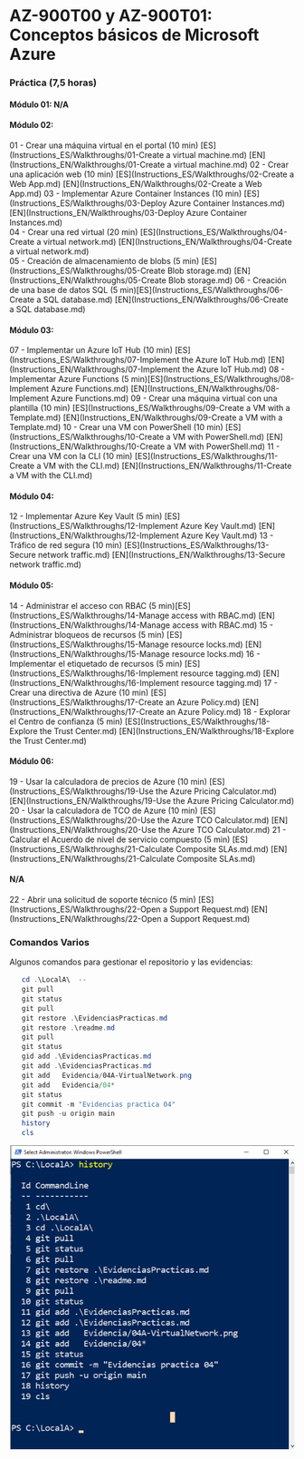 # AZ-900T00 y AZ-900T01: Conceptos básicos de Microsoft Azure





###  Práctica (7,5 horas)                                                         
#### Módulo 01: N/A                                                                     
#### Módulo 02:            

01 - Crear una máquina virtual en el portal (10 min) [ES](Instructions_ES/Walkthroughs/01-Create a virtual machine.md) [EN](Instructions_EN/Walkthroughs/01-Create a virtual machine.md) 
02 - Crear una aplicación web (10 min) [ES](Instructions_ES/Walkthroughs/02-Create a Web App.md) [EN](Instructions_EN/Walkthroughs/02-Create a Web App.md) 
03 - Implementar Azure Container Instances  (10 min) [ES](Instructions_ES/Walkthroughs/03-Deploy Azure Container Instances.md) [EN](Instructions_EN/Walkthroughs/03-Deploy Azure Container Instances.md)    
04 - Crear una red virtual  (20 min) [ES](Instructions_ES/Walkthroughs/04-Create a virtual network.md) [EN](Instructions_EN/Walkthroughs/04-Create a virtual network.md)           
05 - Creación de almacenamiento de blobs  (5 min) [ES](Instructions_ES/Walkthroughs/05-Create Blob storage.md) [EN](Instructions_EN/Walkthroughs/05-Create Blob storage.md)
06 - Creación de una base de datos SQL   (5 min)[ES](Instructions_ES/Walkthroughs/06-Create a SQL database.md) [EN](Instructions_EN/Walkthroughs/06-Create a SQL database.md)

#### Módulo 03:            

07 - Implementar un Azure IoT Hub (10 min) [ES](Instructions_ES/Walkthroughs/07-Implement the Azure IoT Hub.md) [EN](Instructions_EN/Walkthroughs/07-Implement the Azure IoT Hub.md) 
08 - Implementar Azure Functions (5 min)[ES](Instructions_ES/Walkthroughs/08-Implement Azure Functions.md) [EN](Instructions_EN/Walkthroughs/08-Implement Azure Functions.md)
09 - Crear una máquina virtual con una plantilla   (10 min) [ES](Instructions_ES/Walkthroughs/09-Create a VM with a Template.md) [EN](Instructions_EN/Walkthroughs/09-Create a VM with a Template.md) 
10 - Crear una VM con PowerShell    (10 min) [ES](Instructions_ES/Walkthroughs/10-Create a VM with PowerShell.md) [EN](Instructions_EN/Walkthroughs/10-Create a VM with PowerShell.md)
11 - Crear una VM con la CLI (10 min) [ES](Instructions_ES/Walkthroughs/11-Create a VM with the CLI.md) [EN](Instructions_EN/Walkthroughs/11-Create a VM with the CLI.md)

#### Módulo 04:            

12 - Implementar Azure Key Vault (5 min) [ES](Instructions_ES/Walkthroughs/12-Implement Azure Key Vault.md) [EN](Instructions_EN/Walkthroughs/12-Implement Azure Key Vault.md)
13 - Tráfico de red segura (10 min) [ES](Instructions_ES/Walkthroughs/13-Secure network traffic.md) [EN](Instructions_EN/Walkthroughs/13-Secure network traffic.md)
#### Módulo 05:
14 - Administrar el acceso con RBAC (5 min)[ES](Instructions_ES/Walkthroughs/14-Manage access with RBAC.md) [EN](Instructions_EN/Walkthroughs/14-Manage access with RBAC.md)
15 - Administrar bloqueos de recursos (5 min) [ES](Instructions_ES/Walkthroughs/15-Manage resource locks.md) [EN](Instructions_EN/Walkthroughs/15-Manage resource locks.md)
16 - Implementar el etiquetado de recursos (5 min) [ES](Instructions_ES/Walkthroughs/16-Implement resource tagging.md) [EN](Instructions_EN/Walkthroughs/16-Implement resource tagging.md)
17 - Crear una directiva de Azure (10 min) [ES](Instructions_ES/Walkthroughs/17-Create an Azure Policy.md) [EN](Instructions_EN/Walkthroughs/17-Create an Azure Policy.md)
18 - Explorar el Centro de confianza (5 min) [ES](Instructions_ES/Walkthroughs/18-Explore the Trust Center.md) [EN](Instructions_EN/Walkthroughs/18-Explore the Trust Center.md)
#### Módulo 06:
19 - Usar la calculadora de precios de Azure (10 min) [ES](Instructions_ES/Walkthroughs/19-Use the Azure Pricing Calculator.md) [EN](Instructions_EN/Walkthroughs/19-Use the Azure Pricing Calculator.md)
20 - Usar la calculadora de TCO de Azure (10 min) [ES](Instructions_ES/Walkthroughs/20-Use the Azure TCO Calculator.md) [EN](Instructions_EN/Walkthroughs/20-Use the Azure TCO Calculator.md)
21 - Calcular el Acuerdo de nivel de servicio compuesto (5 min) [ES](Instructions_ES/Walkthroughs/21-Calculate Composite SLAs.md.md) [EN](Instructions_EN/Walkthroughs/21-Calculate Composite SLAs.md)
####  N/A                  
22 - Abrir una solicitud de soporte técnico (5 min) [ES](Instructions_ES/Walkthroughs/22-Open a Support Request.md) [EN](Instructions_EN/Walkthroughs/22-Open a Support Request.md)

### Comandos Varios
Algunos comandos para gestionar el repositorio y las evidencias:

 ```powershell
    cd .\LocalA\  --
    git pull
    git status
    git pull
    git restore .\EvidenciasPracticas.md
    git restore .\readme.md
    git pull
    git status
    gid add .\EvidenciasPracticas.md
    git add .\EvidenciasPracticas.md
    git add   Evidencia/04A-VirtualNetwork.png
    git add   Evidencia/04*
    git status
    git commit -m "Evidencias practica 04"
    git push -u origin main
    history
    cls
 ```

![Comandos de PowerShell](Images/00-comandos.png)

